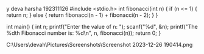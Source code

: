 y deva harsha
192311126
#include <stdio.h>
int fibonacci(int n) {
    if (n <= 1) {
        return n;
    } else {
        return fibonacci(n - 1) + fibonacci(n - 2);
    }
}

int main() {
    int n;
    printf("Enter the value of n: ");
    scanf("%d", &n);
    printf("The %dth Fibonacci number is: %d\n", n, fibonacci(n));
    return 0;
}

C:\Users\devah\Pictures\Screenshots\Screenshot 2023-12-26 190414.png
